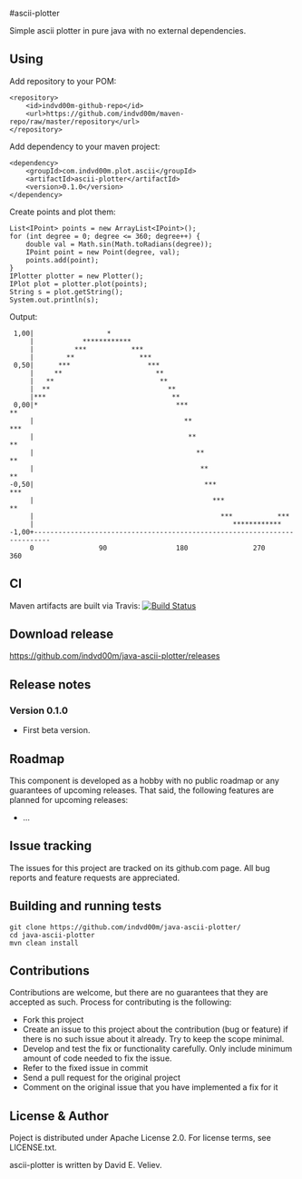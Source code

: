 #ascii-plotter

Simple ascii plotter in pure java with no external dependencies.


## Using
Add repository to your POM:

	<repository>
		<id>indvd00m-github-repo</id>
		<url>https://github.com/indvd00m/maven-repo/raw/master/repository</url>
	</repository>

Add dependency to your maven project:

	<dependency>
		<groupId>com.indvd00m.plot.ascii</groupId>
		<artifactId>ascii-plotter</artifactId>
		<version>0.1.0</version>
	</dependency>

Create points and plot them:

	List<IPoint> points = new ArrayList<IPoint>();
	for (int degree = 0; degree <= 360; degree++) {
		double val = Math.sin(Math.toRadians(degree));
		IPoint point = new Point(degree, val);
		points.add(point);
	}
	IPlotter plotter = new Plotter();
	IPlot plot = plotter.plot(points);
	String s = plot.getString();
	System.out.println(s);

Output:

	 1,00|                  *                                                       
	     |            ************                                                  
	     |          ***           ***                                               
	     |        **                ***                                             
	 0,50|      ***                   ***                                           
	     |     **                       **                                          
	     |   **                          **                                         
	     |  **                             **                                       
	     |***                               **                                      
	 0,00|*                                  ***                                  **
	     |                                     **                               *** 
	     |                                      **                             **   
	     |                                        **                          **    
	     |                                         **                       **      
	-0,50|                                          ***                   ***       
	     |                                            ***                **         
	     |                                              ***           ***           
	     |                                                 ************             
	-1,00+--------------------------------------------------------------------------
	     0                90                 180                270              360

## CI
Maven artifacts are built via Travis: 
[![Build Status](https://travis-ci.org/indvd00m/java-ascii-plotter.svg?branch=master)](https://travis-ci.org/indvd00m/java-ascii-plotter)

## Download release

https://github.com/indvd00m/java-ascii-plotter/releases

## Release notes

### Version 0.1.0
- First beta version.

## Roadmap

This component is developed as a hobby with no public roadmap or any guarantees of upcoming releases. That said, the following features are planned for upcoming releases:
- ...

## Issue tracking

The issues for this project are tracked on its github.com page. All bug reports and feature requests are appreciated. 

## Building and running tests
```
git clone https://github.com/indvd00m/java-ascii-plotter/
cd java-ascii-plotter
mvn clean install
```

## Contributions

Contributions are welcome, but there are no guarantees that they are accepted as such. Process for contributing is the following:
- Fork this project
- Create an issue to this project about the contribution (bug or feature) if there is no such issue about it already. Try to keep the scope minimal.
- Develop and test the fix or functionality carefully. Only include minimum amount of code needed to fix the issue.
- Refer to the fixed issue in commit
- Send a pull request for the original project
- Comment on the original issue that you have implemented a fix for it

## License & Author

Poject is distributed under Apache License 2.0. For license terms, see LICENSE.txt.

ascii-plotter is written by David E. Veliev.
